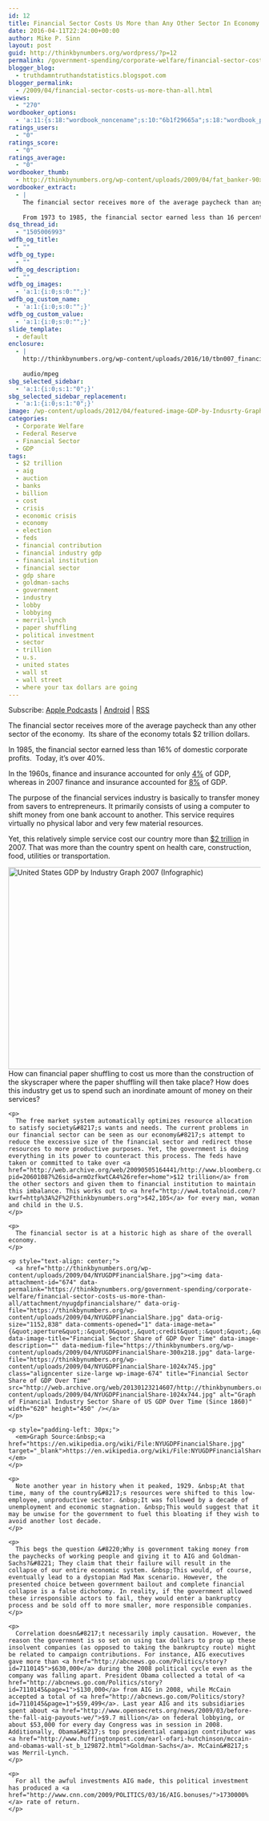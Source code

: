 ```yaml
---
id: 12
title: Financial Sector Costs Us More than Any Other Sector In Economy
date: 2016-04-11T22:24:00+00:00
author: Mike P. Sinn
layout: post
guid: http://thinkbynumbers.org/wordpress/?p=12
permalink: /government-spending/corporate-welfare/financial-sector-costs-us-more-than-all/
blogger_blog:
  - truthdamntruthandstatistics.blogspot.com
blogger_permalink:
  - /2009/04/financial-sector-costs-us-more-than-all.html
views:
  - "270"
wordbooker_options:
  - 'a:11:{s:18:"wordbook_noncename";s:10:"6b1f29665a";s:18:"wordbook_page_post";s:15:"227151724000676";s:18:"wordbook_orandpage";s:1:"2";s:23:"wordbook_default_author";s:1:"2";s:23:"wordbook_extract_length";s:3:"400";s:19:"wordbook_actionlink";s:3:"300";s:26:"wordbooker_publish_default";s:2:"on";s:27:"wordbooker_publish_override";s:2:"on";s:18:"wordbook_attribute";s:0:"";s:29:"wordbooker_status_update_text";s:0:"";s:20:"wordbook_comment_get";s:2:"on";}'
ratings_users:
  - "0"
ratings_score:
  - "0"
ratings_average:
  - "0"
wordbooker_thumb:
  - http://thinkbynumbers.org/wp-content/uploads/2009/04/fat_banker-90x90.jpg
wordbooker_extract:
  - |
    The financial sector receives more of the average paycheck than any other sector of the economy.  Its share of the economy totals $2 trillion dollars.
    
    From 1973 to 1985, the financial sector earned less than 16 percent of domestic corporate profits. In the 1990s, it oscillated between 21 percent and 30 percent, higher than it had ever been in the postwar period. This decade, it reached  ...
dsq_thread_id:
  - "1505006993"
wdfb_og_title:
  - ""
wdfb_og_type:
  - ""
wdfb_og_description:
  - ""
wdfb_og_images:
  - 'a:1:{i:0;s:0:"";}'
wdfb_og_custom_name:
  - 'a:1:{i:0;s:0:"";}'
wdfb_og_custom_value:
  - 'a:1:{i:0;s:0:"";}'
slide_template:
  - default
enclosure:
  - |
    http://thinkbynumbers.org/wp-content/uploads/2016/10/tbn007_financial_sector_costs.mp3
    
    audio/mpeg
sbg_selected_sidebar:
  - 'a:1:{i:0;s:1:"0";}'
sbg_selected_sidebar_replacement:
  - 'a:1:{i:0;s:1:"0";}'
image: /wp-content/uploads/2012/04/featured-image-GDP-by-Indusrty-Graph.jpg
categories:
  - Corporate Welfare
  - Federal Reserve
  - Financial Sector
  - GDP
tags:
  - $2 trillion
  - aig
  - auction
  - banks
  - billion
  - cost
  - crisis
  - economic crisis
  - economy
  - election
  - feds
  - financial contribution
  - financial industry gdp
  - financial institution
  - financial sector
  - gdp share
  - goldman-sachs
  - government
  - industry
  - lobby
  - lobbying
  - merril-lynch
  - paper shuffling
  - political investment
  - sector
  - trillion
  - u.s.
  - united states
  - wall st
  - wall street
  - where your tax dollars are going
---
```

<div class="powerpress_player" id="powerpress_player_232">
</div>

<p class="powerpress_links powerpress_subscribe_links">
  Subscribe: <a href="https://itunes.apple.com/us/podcast/think-by-numbers/id660714690?mt=2&ls=1#episodeGuid=http%3A%2F%2Fthinkbynumbers.org%2Fwordpress%2F%3Fp%3D12" class="powerpress_link_subscribe powerpress_link_subscribe_itunes" title="Subscribe on Apple Podcasts" rel="nofollow">Apple Podcasts</a> | <a href="https://subscribeonandroid.com/thinkbynumbers.org/feed/podcast/" class="powerpress_link_subscribe powerpress_link_subscribe_android" title="Subscribe on Android" rel="nofollow">Android</a> | <a href="https://thinkbynumbers.org/feed/podcast/" class="powerpress_link_subscribe powerpress_link_subscribe_rss" title="Subscribe via RSS" rel="nofollow">RSS</a>
</p>

<div dir="ltr" style="text-align: left;">
  <p>
    The financial sector receives more of the average paycheck than any other sector of the economy. &nbsp;Its share of the economy totals $2 trillion dollars.
  </p>
  
  <p>
    In&nbsp;1985, the financial sector earned less than 16% of domestic corporate profits. &nbsp;Today, it&#8217;s over&nbsp;40%.
  </p>
  
  <p>
    In the 1960s, finance and insurance accounted for only <a href="https://myaccount.nytimes.com/auth/login?URI=http%3A%2F%2Fwww.nytimes.com%2F2009%2F03%2F27%2Fopinion%2F27krugman.html%3F_r%3D5&REFUSE_COOKIE_ERROR=SHOW_ERROR">4%</a> of GDP, whereas in 2007 finance and insurance accounted for <a href="https://myaccount.nytimes.com/auth/login?URI=http%3A%2F%2Fwww.nytimes.com%2F2009%2F03%2F27%2Fopinion%2F27krugman.html%3F_r%3D5&REFUSE_COOKIE_ERROR=SHOW_ERROR">8%</a> of GDP.
  </p>
  
  <p>
    The purpose of the financial services industry is basically to transfer money from savers to entrepreneurs. It primarily consists of using a computer to shift money from one bank account to another. This service requires virtually no physical labor and very few material resources.
  </p>
  
  <p>
    Yet, this relatively simple service cost our country more than <a href="http://web.archive.org/web/20090313222046/http://www.workforce.az.gov/admin/uploadedPublications/2100_gdp.xls">$2 trillion</a> in 2007. That was more than the country spent on health care, construction, food, utilities or&nbsp;transportation.
  </p>
  
  <div>
    <p>
      <a href="http://thinkbynumbers.org/wp-content/uploads/2009/04/GDP-by-Indusrty-Graph.jpg"><img data-attachment-id="187" data-permalink="https://thinkbynumbers.org/government-spending/corporate-welfare/financial-sector-costs-us-more-than-all/attachment/gdp-by-indusrty-graph/" data-orig-file="https://thinkbynumbers.org/wp-content/uploads/2009/04/GDP-by-Indusrty-Graph.jpg" data-orig-size="995,640" data-comments-opened="1" data-image-meta="{&quot;aperture&quot;:&quot;0&quot;,&quot;credit&quot;:&quot;Mike&quot;,&quot;camera&quot;:&quot;&quot;,&quot;caption&quot;:&quot;&quot;,&quot;created_timestamp&quot;:&quot;1239479539&quot;,&quot;copyright&quot;:&quot;&quot;,&quot;focal_length&quot;:&quot;0&quot;,&quot;iso&quot;:&quot;0&quot;,&quot;shutter_speed&quot;:&quot;0&quot;,&quot;title&quot;:&quot;&quot;,&quot;orientation&quot;:&quot;1&quot;}" data-image-title="US GDP by Indusrty Graph" data-image-description="" data-medium-file="https://thinkbynumbers.org/wp-content/uploads/2009/04/GDP-by-Indusrty-Graph-300x193.jpg" data-large-file="https://thinkbynumbers.org/wp-content/uploads/2009/04/GDP-by-Indusrty-Graph.jpg" class="size-full wp-image-187 aligncenter" title="US GDP by Indusrty Graph" src="http://thinkbynumbers.org/wp-content/uploads/2009/04/GDP-by-Indusrty-Graph.jpg" alt="United States GDP by Industry Graph 2007 (Infographic)" width="627" height="403" srcset="https://thinkbynumbers.org/wp-content/uploads/2009/04/GDP-by-Indusrty-Graph.jpg 995w, https://thinkbynumbers.org/wp-content/uploads/2009/04/GDP-by-Indusrty-Graph-300x193.jpg 300w, https://thinkbynumbers.org/wp-content/uploads/2009/04/GDP-by-Indusrty-Graph-768x494.jpg 768w, https://thinkbynumbers.org/wp-content/uploads/2009/04/GDP-by-Indusrty-Graph-672x432.jpg 672w" sizes="(max-width: 627px) 100vw, 627px" /></a><br /> How can&nbsp;financial paper shuffling to cost us more than the construction of the skyscraper where the paper shuffling will then take place? How does this industry get us to spend such an inordinate amount of money on their services?
    </p>
    
    <p>
      The free market system automatically optimizes resource allocation to satisfy society&#8217;s wants and needs. The current problems in our financial sector can be seen as our economy&#8217;s attempt to reduce the excessive size of the financial sector and redirect those resources to more productive purposes. Yet, the government is doing everything in its power to counteract this process. The feds have taken or committed to take over <a href="http://web.archive.org/web/20090505164441/http://www.bloomberg.com:80/apps/news?pid=20601087%26sid=armOzfkwtCA4%26refer=home">$12 trillion</a> from the other sectors and given them to financial institution to maintain this imbalance. This works out to <a href="http://ww4.totalnoid.com/?kwrf=http%3A%2F%2Fthinkbynumbers.org">$42,105</a> for every man, woman and child in the U.S.
    </p>
    
    <p>
      The financial sector is at a historic high as share of the overall economy.
    </p>
    
    <p style="text-align: center;">
      <a href="http://thinkbynumbers.org/wp-content/uploads/2009/04/NYUGDPFinancialShare.jpg"><img data-attachment-id="674" data-permalink="https://thinkbynumbers.org/government-spending/corporate-welfare/financial-sector-costs-us-more-than-all/attachment/nyugdpfinancialshare/" data-orig-file="https://thinkbynumbers.org/wp-content/uploads/2009/04/NYUGDPFinancialShare.jpg" data-orig-size="1152,838" data-comments-opened="1" data-image-meta="{&quot;aperture&quot;:&quot;0&quot;,&quot;credit&quot;:&quot;&quot;,&quot;camera&quot;:&quot;&quot;,&quot;caption&quot;:&quot;&quot;,&quot;created_timestamp&quot;:&quot;0&quot;,&quot;copyright&quot;:&quot;&quot;,&quot;focal_length&quot;:&quot;0&quot;,&quot;iso&quot;:&quot;0&quot;,&quot;shutter_speed&quot;:&quot;0&quot;,&quot;title&quot;:&quot;&quot;,&quot;orientation&quot;:&quot;0&quot;}" data-image-title="Financial Sector Share of GDP Over Time" data-image-description="" data-medium-file="https://thinkbynumbers.org/wp-content/uploads/2009/04/NYUGDPFinancialShare-300x218.jpg" data-large-file="https://thinkbynumbers.org/wp-content/uploads/2009/04/NYUGDPFinancialShare-1024x745.jpg" class="aligncenter size-large wp-image-674" title="Financial Sector Share of GDP Over Time" src="http://web.archive.org/web/20130123214607/http://thinkbynumbers.org/wp-content/uploads/2009/04/NYUGDPFinancialShare-1024x744.jpg" alt="Graph of Financial Industry Sector Share of US GDP Over Time (Since 1860)" width="620" height="450" /></a>
    </p>
    
    <p style="padding-left: 30px;">
      <em>Graph Source:&nbsp;<a href="https://en.wikipedia.org/wiki/File:NYUGDPFinancialShare.jpg" target="_blank">https://en.wikipedia.org/wiki/File:NYUGDPFinancialShare.jpg</a></em>
    </p>
    
    <p>
      Note another year in history when it peaked, 1929. &nbsp;At that time, many of the country&#8217;s resources were shifted to this low-employee, unproductive sector. &nbsp;It was followed by a decade of unemployment and economic stagnation. &nbsp;This would suggest that it may be unwise for the government to fuel this bloating if they wish to avoid another lost decade.
    </p>
    
    <p>
      This begs the question &#8220;Why is government taking money from the paychecks of working people and giving it to AIG and Goldman-Sachs?&#8221; They claim that their failure will result in the collapse of our entire economic system. &nbsp;This would, of course, eventually lead to a dystopian Mad Max scenario. However, the presented choice between government bailout and complete financial collapse is a false dichotomy. In reality, if the government allowed these irresponsible actors to fail, they would enter a bankruptcy process and be sold off to more smaller, more responsible companies.
    </p>
    
    <p>
      Correlation doesn&#8217;t necessarily imply causation. However, the reason the government is so set on using tax dollars to prop up these insolvent companies (as opposed to taking the bankruptcy route) might be related to campaign contributions. For instance, AIG executives gave more than <a href="http://abcnews.go.com/Politics/story?id=7110145">$630,000</a> during the 2008 political cycle even as the company was falling apart. President Obama collected a total of <a href="http://abcnews.go.com/Politics/story?id=7110145&page=1">$130,000</a> from AIG in 2008, while McCain accepted a total of <a href="http://abcnews.go.com/Politics/story?id=7110145&page=1">$59,499</a>. Last year AIG and its subsidiaries spent about <a href="http://www.opensecrets.org/news/2009/03/before-the-fall-aig-payouts-we/">$9.7 million</a> on federal lobbying, or about $53,000 for every day Congress was in session in 2008. Additionally, Obama&#8217;s top presidential campaign contributor was <a href="http://www.huffingtonpost.com/earl-ofari-hutchinson/mccain-and-obamas-wall-st_b_129872.html">Goldman-Sachs</a>. McCain&#8217;s was Merril-Lynch.
    </p>
    
    <p>
      For all the awful investments AIG made, this political investment has produced a <a href="http://www.cnn.com/2009/POLITICS/03/16/AIG.bonuses/">1730000%</a> rate of return.
    </p>
  </div>
</div>